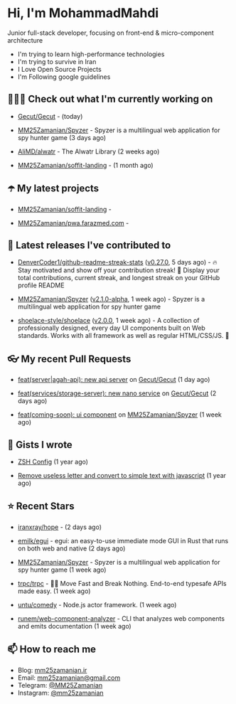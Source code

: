 # Hi, I'm MohammadMahdi

Junior full-stack developer, focusing on front-end & micro-component architecture

- I'm trying to learn high-performance technologies
- I'm trying to survive in Iran
- I Love Open Source Projects
- I'm Following google guidelines

## 👨🏻‍💻 Check out what I'm currently working on



- [Gecut/Gecut](https://github.com/Gecut/Gecut) -  (today)

- [MM25Zamanian/Spyzer](https://github.com/MM25Zamanian/Spyzer) - Spyzer is a multilingual web application for spy hunter game (3 days ago)

- [AliMD/alwatr](https://github.com/AliMD/alwatr) - The Alwatr Library (2 weeks ago)

- [MM25Zamanian/soffit-landing](https://github.com/MM25Zamanian/soffit-landing) -  (1 month ago)

## ☂️ My latest projects



- [MM25Zamanian/soffit-landing](https://github.com/MM25Zamanian/soffit-landing) - 

- [MM25Zamanian/pwa.farazmed.com](https://github.com/MM25Zamanian/pwa.farazmed.com) - 

## 🎉 Latest releases I've contributed to



- [DenverCoder1/github-readme-streak-stats](https://github.com/DenverCoder1/github-readme-streak-stats) ([v0.27.0](https://github.com/DenverCoder1/github-readme-streak-stats/releases/tag/v0.27.0), 5 days ago) - 🔥 Stay motivated and show off your contribution streak! 🌟 Display your total contributions, current streak, and longest streak on your GitHub profile README

- [MM25Zamanian/Spyzer](https://github.com/MM25Zamanian/Spyzer) ([v2.1.0-alpha](https://github.com/MM25Zamanian/Spyzer/releases/tag/v2.1.0-alpha), 1 week ago) - Spyzer is a multilingual web application for spy hunter game

- [shoelace-style/shoelace](https://github.com/shoelace-style/shoelace) ([v2.0.0](https://github.com/shoelace-style/shoelace/releases/tag/v2.0.0), 1 week ago) - A collection of professionally designed, every day UI components built on Web standards. Works with all framework as well as regular HTML/CSS/JS. 🥾

## 👓 My recent Pull Requests



- [feat(server|agah-api): new api server](https://github.com/Gecut/Gecut/pull/6) on [Gecut/Gecut](https://github.com/Gecut/Gecut) (1 day ago)

- [feat(services/storage-server): new nano service](https://github.com/Gecut/Gecut/pull/5) on [Gecut/Gecut](https://github.com/Gecut/Gecut) (2 days ago)

- [feat(coming-soon): ui component](https://github.com/MM25Zamanian/Spyzer/pull/64) on [MM25Zamanian/Spyzer](https://github.com/MM25Zamanian/Spyzer) (1 week ago)

## 📓 Gists I wrote



- [ZSH Config](https://gist.github.com/fc1960135cf54fd5fae966c637455ffe) (1 year ago)

- [Remove useless letter and convert to simple text with javascript](https://gist.github.com/2249ec3b4dfe1de7693d6412beeba5a0) (1 year ago)

## ⭐ Recent Stars



- [iranxray/hope](https://github.com/iranxray/hope) -  (2 days ago)

- [emilk/egui](https://github.com/emilk/egui) - egui: an easy-to-use immediate mode GUI in Rust that runs on both web and native (2 days ago)

- [MM25Zamanian/Spyzer](https://github.com/MM25Zamanian/Spyzer) - Spyzer is a multilingual web application for spy hunter game (1 week ago)

- [trpc/trpc](https://github.com/trpc/trpc) - 🧙‍♀️  Move Fast and Break Nothing. End-to-end typesafe APIs made easy.  (1 week ago)

- [untu/comedy](https://github.com/untu/comedy) - Node.js actor framework. (1 week ago)

- [runem/web-component-analyzer](https://github.com/runem/web-component-analyzer) - CLI that analyzes web components and emits documentation (1 week ago)

## 📫 How to reach me

- Blog: [mm25zamanian.ir](https://mm25zamanian.ir)
- Email: [mm25zamanian@gmail.com](mailto://mm25zamanian@gmail.com)
- Telegram: [@MM25Zamanian](https://t.me/MM25Zamanian)
- Instagram: [@mm25zamanian](https://instagram.com/mm25zamanian)
